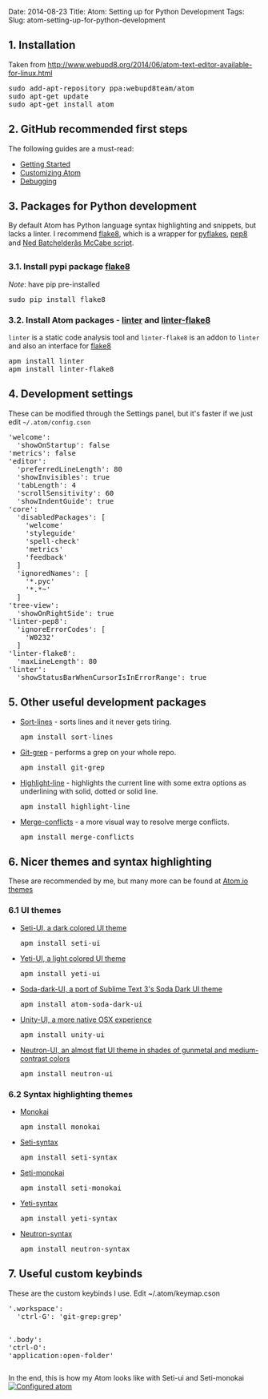 Date: 2014-08-23
Title: Atom: Setting up for Python Development
Tags:
Slug: atom-setting-up-for-python-development

<h2>1. Installation</h2>
<p>Taken from <a href="http://www.webupd8.org/2014/06/atom-text-editor-available-for-linux.html">http://www.webupd8.org/2014/06/atom-text-editor-available-for-linux.html</a></p>
<div class="highlight"><pre><span class="n">sudo</span> <span class="n">add</span><span class="o">-</span><span class="n">apt</span><span class="o">-</span><span class="n">repository</span> <span class="n">ppa</span><span class="o">:</span><span class="n">webupd8team</span><span class="o">/</span><span class="n">atom</span>
<span class="n">sudo</span> <span class="n">apt</span><span class="o">-</span><span class="n">get</span> <span class="n">update</span>
<span class="n">sudo</span> <span class="n">apt</span><span class="o">-</span><span class="n">get</span> <span class="n">install</span> <span class="n">atom</span>
</pre></div>


<h2>2. GitHub recommended first steps</h2>
<p>The following guides are a must-read:</p>
<ul>
<li><a href="https://github.com/atom/atom/blob/master/docs/getting-started.md">Getting Started</a></li>
<li><a href="https://github.com/atom/atom/blob/master/docs/customizing-atom.md">Customizing Atom</a></li>
<li><a href="https://github.com/atom/atom/blob/master/docs/debugging.md">Debugging</a></li>
</ul>
<h2>3. Packages for Python development</h2>
<p>By default Atom has Python language syntax highlighting and snippets, but lacks a linter.
I recommend <a href="https://bitbucket.org/tarek/flake8/src">flake8</a>, which is a wrapper for <a href="https://pypi.python.org/pypi/pyflakes">pyflakes</a>, <a href="https://pypi.python.org/pypi/pep8">pep8</a> and <a href="https://pypi.python.org/pypi/mccabe">Ned Batchelderâs McCabe script</a>.</p>
<h3>3.1. Install pypi package <a href="https://pypi.python.org/pypi/flake8">flake8</a></h3>
<p><em>Note</em>: have pip pre-installed</p>
<div class="highlight"><pre><span class="n">sudo</span> <span class="n">pip</span> <span class="n">install</span> <span class="n">flake8</span>
</pre></div>


<h3>3.2. Install Atom packages - <a href="https://atom.io/packages/linter">linter</a> and <a href="https://atom.io/packages/linter-flake8">linter-flake8</a></h3>
<p><code>linter</code> is a static code analysis tool and <code>linter-flake8</code> is an addon to <code>linter</code> and also an interface for <a href="https://bitbucket.org/tarek/flake8/src">flake8</a></p>
<div class="highlight"><pre><span class="n">apm</span> <span class="n">install</span> <span class="n">linter</span>
<span class="n">apm</span> <span class="n">install</span> <span class="n">linter</span><span class="o">-</span><span class="n">flake8</span>
</pre></div>


<h2>4. Development settings</h2>
<p>These can be modified through the Settings panel, but it's faster if we just edit <code>~/.atom/config.cson</code></p>
<div class="highlight"><pre><span class="s">&#39;welcome&#39;</span><span class="o">:</span>
  <span class="s">&#39;showOnStartup&#39;</span><span class="o">:</span> <span class="kc">false</span>
<span class="s">&#39;metrics&#39;</span><span class="o">:</span> <span class="kc">false</span>
<span class="s">&#39;editor&#39;</span><span class="o">:</span>
  <span class="s">&#39;preferredLineLength&#39;</span><span class="o">:</span> <span class="mi">80</span>
  <span class="s">&#39;showInvisibles&#39;</span><span class="o">:</span> <span class="kc">true</span>
  <span class="s">&#39;tabLength&#39;</span><span class="o">:</span> <span class="mi">4</span>
  <span class="s">&#39;scrollSensitivity&#39;</span><span class="o">:</span> <span class="mi">60</span>
  <span class="s">&#39;showIndentGuide&#39;</span><span class="o">:</span> <span class="kc">true</span>
<span class="s">&#39;core&#39;</span><span class="o">:</span>
  <span class="s">&#39;disabledPackages&#39;</span><span class="o">:</span> <span class="p">[</span>
    <span class="s">&#39;welcome&#39;</span>
    <span class="s">&#39;styleguide&#39;</span>
    <span class="s">&#39;spell-check&#39;</span>
    <span class="s">&#39;metrics&#39;</span>
    <span class="s">&#39;feedback&#39;</span>
  <span class="p">]</span>
  <span class="s">&#39;ignoredNames&#39;</span><span class="o">:</span> <span class="p">[</span>
    <span class="s">&#39;*.pyc&#39;</span>
    <span class="s">&#39;*.*~&#39;</span>
  <span class="p">]</span>
<span class="s">&#39;tree-view&#39;</span><span class="o">:</span>
  <span class="s">&#39;showOnRightSide&#39;</span><span class="o">:</span> <span class="kc">true</span>
<span class="s">&#39;linter-pep8&#39;</span><span class="o">:</span>
  <span class="s">&#39;ignoreErrorCodes&#39;</span><span class="o">:</span> <span class="p">[</span>
    <span class="s">&#39;W0232&#39;</span>
  <span class="p">]</span>
<span class="s">&#39;linter-flake8&#39;</span><span class="o">:</span>
  <span class="s">&#39;maxLineLength&#39;</span><span class="o">:</span> <span class="mi">80</span>
<span class="s">&#39;linter&#39;</span><span class="o">:</span>
  <span class="s">&#39;showStatusBarWhenCursorIsInErrorRange&#39;</span><span class="o">:</span> <span class="kc">true</span>
</pre></div>


<h2>5. Other useful development packages</h2>
<ul>
<li>
<p><a href="https://github.com/atom/sort-lines">Sort-lines</a> - sorts lines and it never gets tiring.</p>
<div class="highlight"><pre><span class="n">apm</span> <span class="n">install</span> <span class="n">sort</span><span class="o">-</span><span class="n">lines</span>
</pre></div>


</li>
<li>
<p><a href="https://github.com/mizchi/atom-git-grep">Git-grep</a> - performs a grep on your whole repo.</p>
<div class="highlight"><pre><span class="n">apm</span> <span class="n">install</span> <span class="n">git</span><span class="o">-</span><span class="n">grep</span>
</pre></div>


</li>
<li>
<p><a href="https://github.com/richrace/highlight-line">Highlight-line</a> - highlights the current line with some extra options as underlining with solid, dotted or solid line.</p>
<div class="highlight"><pre><span class="n">apm</span> <span class="n">install</span> <span class="n">highlight</span><span class="o">-</span><span class="n">line</span>
</pre></div>


</li>
<li>
<p><a href="https://github.com/smashwilson/merge-conflicts">Merge-conflicts</a> - a more visual way to resolve merge conflicts.</p>
<div class="highlight"><pre><span class="n">apm</span> <span class="n">install</span> <span class="n">merge</span><span class="o">-</span><span class="n">conflicts</span>
</pre></div>


</li>
</ul>
<h2>6. Nicer themes and syntax highlighting</h2>
<p>These are recommended by me, but many more can be found at <a href="https://atom.io/themes/">Atom.io themes</a></p>
<h3>6.1 UI themes</h3>
<ul>
<li>
<p><a href="https://github.com/jesseweed/seti-ui">Seti-UI, a dark colored UI theme</a></p>
<div class="highlight"><pre><span class="n">apm</span> <span class="n">install</span> <span class="n">seti</span><span class="o">-</span><span class="n">ui</span>
</pre></div>


</li>
<li>
<p><a href="https://github.com/jesseweed/yeti-ui">Yeti-UI, a light colored UI theme</a></p>
<div class="highlight"><pre><span class="n">apm</span> <span class="n">install</span> <span class="n">yeti</span><span class="o">-</span><span class="n">ui</span>
</pre></div>


</li>
<li>
<p><a href="https://github.com/dmackerman/atom-soda-dark-ui">Soda-dark-UI, a port of Sublime Text 3's Soda Dark UI theme</a></p>
<div class="highlight"><pre><span class="n">apm</span> <span class="n">install</span> <span class="n">atom</span><span class="o">-</span><span class="n">soda</span><span class="o">-</span><span class="n">dark</span><span class="o">-</span><span class="n">ui</span>
</pre></div>


</li>
<li>
<p><a href="https://atom.io/themes/unity-ui">Unity-UI, a more native OSX experience</a></p>
<div class="highlight"><pre><span class="n">apm</span> <span class="n">install</span> <span class="n">unity</span><span class="o">-</span><span class="n">ui</span>
</pre></div>


</li>
<li>
<p><a href="https://github.com/brentd/neutron-ui">Neutron-UI, an almost flat UI theme in shades of gunmetal and medium-contrast colors</a></p>
<div class="highlight"><pre><span class="n">apm</span> <span class="n">install</span> <span class="n">neutron</span><span class="o">-</span><span class="n">ui</span>
</pre></div>


</li>
</ul>
<h3>6.2 Syntax highlighting themes</h3>
<ul>
<li>
<p><a href="https://github.com/kevinsawicki/monokai">Monokai</a></p>
<div class="highlight"><pre><span class="n">apm</span> <span class="n">install</span> <span class="n">monokai</span>
</pre></div>


</li>
<li>
<p><a href="https://github.com/jesseweed/seti-syntax">Seti-syntax</a></p>
<div class="highlight"><pre><span class="n">apm</span> <span class="n">install</span> <span class="n">seti</span><span class="o">-</span><span class="n">syntax</span>
</pre></div>


</li>
<li>
<p><a href="https://github.com/joaoafrmartins/seti-monokai">Seti-monokai</a></p>
<div class="highlight"><pre><span class="n">apm</span> <span class="n">install</span> <span class="n">seti</span><span class="o">-</span><span class="n">monokai</span>
</pre></div>


</li>
<li>
<p><a href="https://github.com/jesseweed/yeti-syntax">Yeti-syntax</a></p>
<div class="highlight"><pre><span class="n">apm</span> <span class="n">install</span> <span class="n">yeti</span><span class="o">-</span><span class="n">syntax</span>
</pre></div>


</li>
<li>
<p><a href="https://github.com/brentd/neutron-syntax">Neutron-syntax</a></p>
<div class="highlight"><pre><span class="n">apm</span> <span class="n">install</span> <span class="n">neutron</span><span class="o">-</span><span class="n">syntax</span>
</pre></div>


</li>
</ul>
<h2>7. Useful custom keybinds</h2>
<p>These are the custom keybinds I use. Edit ~/.atom/keymap.cson</p>
<div class="highlight"><pre><span class="s">&#39;.workspace&#39;</span><span class="o">:</span>
  <span class="s">&#39;ctrl-G&#39;</span><span class="o">:</span> <span class="s">&#39;git-grep:grep&#39;</span>

<span class="s">&#39;.body&#39;</span><span class="o">:</span>
  <span class="s">&#39;ctrl-O&#39;</span><span class="o">:</span> <span class="s">&#39;application:open-folder&#39;</span>
</pre></div>


<p>In the end, this is how my Atom looks like with Seti-ui and Seti-monokai
<a href="https://raw.githubusercontent.com/syndbg/syndbg.github.io/master/static/atom_configured.png"><img alt="Configured atom" src="https://raw.githubusercontent.com/syndbg/syndbg.github.io/master/static/atom_configured.png" title="Configured Atom" /></a></p>
